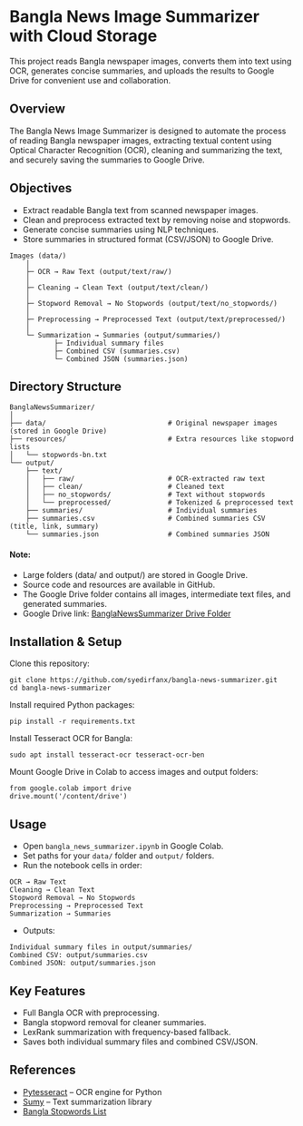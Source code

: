# Bangla News Image Summarizer with Cloud Storage
This project reads Bangla newspaper images, converts them into text using OCR, generates concise summaries, and uploads the results to Google Drive for convenient use and collaboration.

## Overview

The Bangla News Image Summarizer is designed to automate the process of reading Bangla newspaper images, extracting textual content using Optical Character Recognition (OCR), cleaning and summarizing the text, and securely saving the summaries to Google Drive.

## Objectives

- Extract readable Bangla text from scanned newspaper images.
- Clean and preprocess extracted text by removing noise and stopwords.
- Generate concise summaries using NLP techniques.
- Store summaries in structured format (CSV/JSON) to Google Drive.

```text
Images (data/) 
    │
    ├─ OCR → Raw Text (output/text/raw/)
    │
    ├─ Cleaning → Clean Text (output/text/clean/)
    │
    ├─ Stopword Removal → No Stopwords (output/text/no_stopwords/)
    │
    ├─ Preprocessing → Preprocessed Text (output/text/preprocessed/)
    │
    └─ Summarization → Summaries (output/summaries/)
           ├─ Individual summary files
           ├─ Combined CSV (summaries.csv)
           └─ Combined JSON (summaries.json)
```

## Directory Structure 

```
BanglaNewsSummarizer/
│
├── data/                              # Original newspaper images (stored in Google Drive)
├── resources/                         # Extra resources like stopword lists
│   └── stopwords-bn.txt
└── output/
    ├── text/
    │   ├── raw/                       # OCR-extracted raw text
    │   ├── clean/                     # Cleaned text
    │   ├── no_stopwords/              # Text without stopwords
    │   └── preprocessed/              # Tokenized & preprocessed text
    ├── summaries/                     # Individual summaries
    ├── summaries.csv                  # Combined summaries CSV (title, link, summary)
    └── summaries.json                 # Combined summaries JSON
```
#### Note:
- Large folders (data/ and output/) are stored in Google Drive.
- Source code and resources are available in GitHub.
- The Google Drive folder contains all images, intermediate text files, and generated summaries.
- Google Drive link: [BanglaNewsSummarizer Drive Folder](https://drive.google.com/drive/folders/1o30kg-7ezd8IYRyrzHp1K1-tHjp7ZKGA?usp=sharing)

## Installation & Setup

Clone this repository:
```
git clone https://github.com/syedirfanx/bangla-news-summarizer.git
cd bangla-news-summarizer
```
Install required Python packages:
```
pip install -r requirements.txt
```
Install Tesseract OCR for Bangla:
```
sudo apt install tesseract-ocr tesseract-ocr-ben
```
Mount Google Drive in Colab to access images and output folders:
```
from google.colab import drive
drive.mount('/content/drive')
```
## Usage

- Open ``bangla_news_summarizer.ipynb`` in Google Colab.
- Set paths for your ``data/`` folder and ``output/`` folders.
- Run the notebook cells in order:
```
OCR → Raw Text
Cleaning → Clean Text
Stopword Removal → No Stopwords
Preprocessing → Preprocessed Text
Summarization → Summaries
```
- Outputs:
```
Individual summary files in output/summaries/
Combined CSV: output/summaries.csv
Combined JSON: output/summaries.json
```

## Key Features
- Full Bangla OCR with preprocessing.
- Bangla stopword removal for cleaner summaries.
- LexRank summarization with frequency-based fallback.
- Saves both individual summary files and combined CSV/JSON.

## References

- [Pytesseract](https://pypi.org/project/pytesseract/) – OCR engine for Python
- [Sumy](https://pypi.org/project/sumy/) – Text summarization library
- [Bangla Stopwords List](https://github.com/stopwords-iso/stopwords-bn/blob/master/stopwords-bn.txt)
